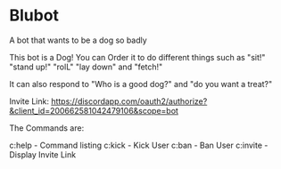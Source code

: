 # Blubot
A bot that wants to be a dog so badly

This bot is a Dog! You can Order it to do different things such as "sit!" "stand up!" "rolL" "lay down" and "fetch!"

It can also respond to "Who is a good dog?" and "do you want a treat?"

Invite Link: https://discordapp.com/oauth2/authorize?&client_id=200662581042479106&scope=bot

The Commands are:

c:help - Command listing
c:kick - Kick User
c:ban - Ban User
c:invite - Display Invite Link

